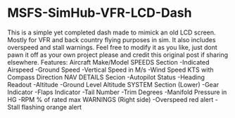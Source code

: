 # MSFS-SimHub-VFR-LCD-Dash
This is a simple yet completed dash made to mimick an old LCD screen. Mostly for VFR and back country flying purposes in sim. It also includes overspeed and stall warnings. Feel free to modify it as you like, just dont pawn it off as your own project please and credit this original post if sharing elsewhere. 
Features:
Aircraft Make/Model
SPEEDS Section
-Indicated Airspeed
-Ground Speed
-Vertical Speed in M/s
-Wind Speed KTS with Compass Direction
NAV DETAILS Secion
-Autopilot Status
-Heading Readout
-Altitude
-Ground Level Altitude
SYSTEM Section (Lower)
-Gear Indicator
-Flaps Indicator
-Tail Number
-Trim Degrees
-Manifold Pressure in HG
-RPM % of rated max
WARNINGS (Right side)
-Overspeed red alert
-Stall flashing orange alert
